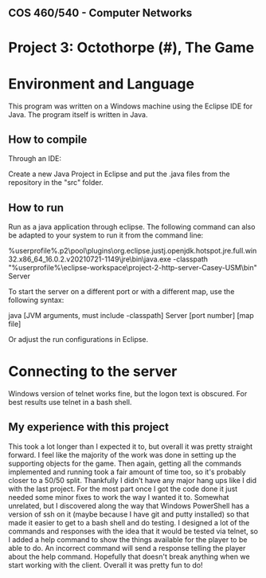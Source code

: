 ## COS 460/540 - Computer Networks
# Project 3: Octothorpe (#), The Game

# Environment and Language
This program was written on a Windows machine using the Eclipse IDE for Java. The program itself is written in Java.

## How to compile

Through an IDE:

Create a new Java Project in Eclipse and put the .java files from the repository in the "src" folder.

## How to run

Run as a java application through eclipse. The following command can also be adapted to your system to run it from the command line:

%userprofile%\.p2\pool\plugins\org.eclipse.justj.openjdk.hotspot.jre.full.win32.x86_64_16.0.2.v20210721-1149\jre\bin\java.exe -classpath "%userprofile%\eclipse-workspace\project-2-http-server-Casey-USM\bin" Server

To start the server on a different port or with a different map, use the following syntax:

java [JVM arguments, must include -classpath] Server [port number] [map file]

Or adjust the run configurations in Eclipse.

# Connecting to the server
Windows version of telnet works fine, but the logon text is obscured. For best results use telnet in a bash shell.

## My experience with this project
This took a lot longer than I expected it to, but overall it was pretty straight forward. I feel like the majority of the work was done in setting up the supporting objects for the game. Then again, getting all the commands implemented and running took a fair amount of time too, so it's probably closer to a 50/50 split.
Thankfully I didn't have any major hang ups like I did with the last project. For the most part once I got the code done it just needed some minor fixes to work the way I wanted it to.
Somewhat unrelated, but I discovered along the way that Windows PowerShell has a version of ssh on it (maybe because I have git and putty installed) so that made it easier to get to a bash shell and do testing.
I designed a lot of the commands and responses with the idea that it would be tested via telnet, so I added a help command to show the things available for the player to be able to do. An incorrect command will send a response telling the player about the help command. Hopefully that doesn't break anything when we start working with the client.
Overall it was pretty fun to do!